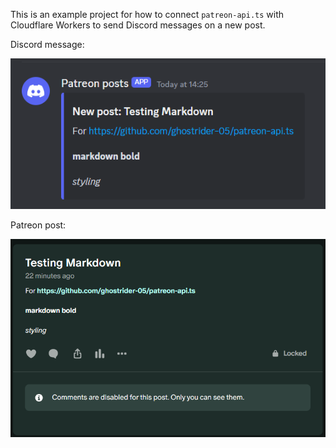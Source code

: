 This is an example project for how to connect `patreon-api.ts` with Cloudflare Workers to send Discord messages on a new post.

Discord message:

![Discord message preview](./assets/discord.png)

Patreon post:

![Patreon post preview](./assets/patreon.png)
